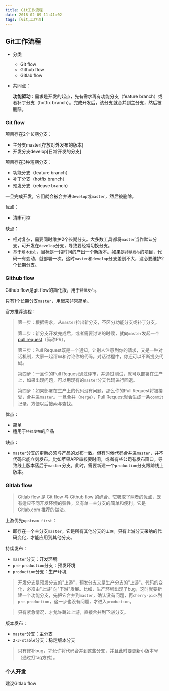```yaml
---
title: Git工作流程
date: 2018-02-09 11:41:02
tags: [Git,工作流]
---
```


## Git工作流程	

- 分类
  - Git flow
  - Github flow
  - Gitlab flow

- 共同点：

  **功能驱动**：需求是开发的起点，先有需求再有功能分支（feature branch）或者补丁分支（hotfix branch）。完成开发后，该分支就合并到主分支，然后被删除。

### Git flow

项目存在2个长期分支：

- 主分支master[存放对外发布的版本]
- 开发分支develop[日常开发的分支]

项目存在3种短期分支：

- 功能分支（feature branch）
- 补丁分支（hotfix branch）
- 预发分支（release branch）

一旦完成开发，它们就会被合并进`develop`或`master`，然后被删除。

优点：

- 清晰可控

缺点：

- 相对复杂，需要同时维护2个长期分支。大多数工具都将`master`当作默认分支，可开发在`develop`分支，导致要经常切换分支。
- 基于`版本发布`，目标是一段时间的产出一个新版本。如果是`持续发布`的项目，代码一有变动，就部署一次。这时`master`和`develop`分支差别不大，没必要维护2个长期分支。

### Github flow

Github flow是git flow的简化版，用于`持续发布`。

只有1个长期分支`master`，用起来非常简单。

官方推荐流程：

> 第一步：根据需求，从`master`拉出新分支，不区分功能分支或补丁分支。
>
> 第二步：新分支开发完成后，或者需要讨论的时候，就向`master`发起一个[pull request](https://help.github.com/articles/using-pull-requests/)（简称PR）。
>
> 第三步：Pull Request既是一个通知，让别人注意到你的请求，又是一种对话机制，大家一起评审和讨论你的代码。对话过程中，你还可以不断提交代码。
>
> 第四步：一旦你的Pull Request通过评审，并通过测试，就可以部署在生产上，如果出现问题，可以用现有的`master`分支代码进行回退。
>
> 第四步：如果部署在生产上的代码没有问题，那么你的Pull Request将被接受，合并进`master`。一旦合并（`merge`），Pull Request就会生成一条`commit`记录，方便以后搜索与查找。

优点：

- 简单
- 适用于`持续发布`的产品

缺点：

- `master`分支的更新必须与产品的发布一致。但有时候代码合并进`master`，并不代码它能立刻发布。比如苹果APP审核要时间，或者有些公司有发布窗口。导致线上版本落后于`master`分支。此时，需要新建一个`production`分支跟踪线上版本。

### Gitlab flow

>  Gitlab flow 是 Git flow 与 Github flow 的综合。它吸取了两者的优点，既有适应不同开发环境的弹性，又有单一主分支的简单和便利。它是 Gitlab.com 推荐的做法。

上游优先`upsteam first`：

- 即存在一个主分支`master`，它是所有其他分支的`上游`。只有上游分支采纳的代码变化，才能应用到其他分支。

持续发布：

- `master`分支：开发环境
- `pre-production`分支：预发环境
- `production`分支：生产环境

> 开发分支是预发分支的"上游"，预发分支又是生产分支的"上游"。代码的变化，必须由"上游"向"下游"发展。比如，生产环境出现了bug，这时就要新建一个功能分支，先把它合并到`master`，确认没有问题，再`cherry-pick`到`pre-production`，这一步也没有问题，才进入`production`。

> 只有紧急情况，才允许跳过上游，直接合并到下游分支。

版本发布：

- `master`分支：主分支
- `2-3-stable`分支：稳定版本分支 

> 只有修补bug，才允许将代码合并到这些分支，并且此时要更新小版本号（通过打tag方式）。

### 个人开发

建议Gitlab flow